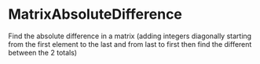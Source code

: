 # MatrixAbsoluteDifference
Find the absolute difference in a matrix (adding integers diagonally starting from the first element to the last and from last to first then find the different between the 2 totals)
